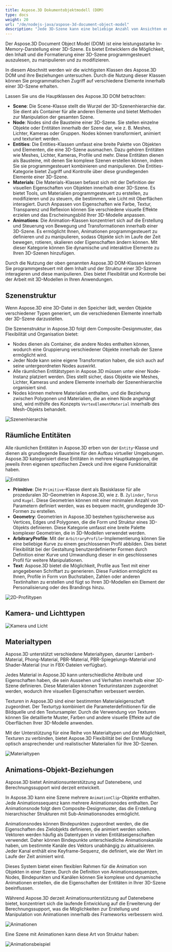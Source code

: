 ```yaml
---
title: Aspose.3D Dokumentobjektmodell (DOM)
type: docs
weight: 20
url: "/de/nodejs-java/aspose-3d-document-object-model"
description: "Jede 3D-Szene kann eine beliebige Anzahl von Ansichten enthalten. Mit Aspose.3D für Node.js-Java API können Entwickler eine oder mehrere Ansichten in einem einzigen Screenshot erfassen. Sie können es in einer GUI-basierten Node.js-Java-Anwendung oder einem Bild rendern."
---
```


Der Aspose.3D Document Object Model (DOM) ist eine leistungsstarke In-Memory-Darstellung einer 3D-Szene. Es bietet Entwicklern die Möglichkeit, den Inhalt und die Formatierung einer 3D-Szene programmgesteuert auszulesen, zu manipulieren und zu modifizieren.

In diesem Abschnitt werden wir die wichtigsten Klassen des Aspose.3D DOM und ihre Beziehungen untersuchen. Durch die Nutzung dieser Klassen können Sie programmatischen Zugriff auf verschiedene Elemente innerhalb einer 3D-Szene erhalten.

Lassen Sie uns die Hauptklassen des Aspose.3D DOM betrachten:

* **Scene**: Die Scene-Klasse stellt die Wurzel der 3D-Szenenhierarchie dar. Sie dient als Container für alle anderen Elemente und bietet Methoden zur Manipulation der gesamten Szene.
* **Node**: Nodes sind die Bausteine einer 3D-Szene. Sie stellen einzelne Objekte oder Entitäten innerhalb der Szene dar, wie z. B. Meshes, Lichter, Kameras oder Gruppen. Nodes können transformiert, animiert und texturiert werden.
* **Entities**: Die Entities-Klassen umfasst eine breite Palette von Objekten und Elementen, die eine 3D-Szene ausmachen. Dazu gehören Entitäten wie Meshes, Lichter, Kameras, Profile und mehr. Diese Entitäten dienen als Bausteine, mit denen Sie komplexe Szenen erstellen können, indem Sie sie programmgesteuert kombinieren und manipulieren. Die Entities-Kategorie bietet Zugriff und Kontrolle über diese grundlegenden Elemente einer 3D-Szene.
* **Materials**: Die Materials-Klassen befasst sich mit der Definition der visuellen Eigenschaften von Objekten innerhalb einer 3D-Szene. Es bietet Tools, um Materialien programmgesteuert zu erstellen, zu modifizieren und zu steuern, die bestimmen, wie Licht mit Oberflächen interagiert. Durch Anpassen von Eigenschaften wie Farbe, Textur, Transparenz und Reflexion können Sie verschiedene visuelle Effekte erzielen und das Erscheinungsbild Ihrer 3D-Modelle anpassen.
* **Animations**: Die Animation-Klassen konzentriert sich auf die Erstellung und Steuerung von Bewegung und Transformationen innerhalb einer 3D-Szene. Es ermöglicht Ihnen, Animationen programmgesteuert zu definieren und zu manipulieren, sodass Objekte sich im Laufe der Zeit bewegen, rotieren, skalieren oder Eigenschaften ändern können. Mit dieser Kategorie können Sie dynamische und interaktive Elemente zu Ihren 3D-Szenen hinzufügen.

Durch die Nutzung der oben genannten Aspose.3D DOM-Klassen können Sie programmgesteuert mit dem Inhalt und der Struktur einer 3D-Szene interagieren und diese manipulieren. Dies bietet Flexibilität und Kontrolle bei der Arbeit mit 3D-Modellen in Ihren Anwendungen.

## Szenenstruktur

Wenn Aspose.3D eine 3D-Datei in den Speicher lädt, werden Objekte verschiedener Typen generiert, um die verschiedenen Elemente innerhalb der 3D-Szene darzustellen.

Die Szenenstruktur in Aspose.3D folgt dem Composite-Designmuster, das Flexibilität und Organisation bietet:

* Nodes dienen als Container, die andere Nodes enthalten können, wodurch eine Gruppierung verschiedener Objekte innerhalb der Szene ermöglicht wird.
* Jeder Node kann seine eigene Transformation haben, die sich auch auf seine untergeordneten Nodes auswirkt.
* Alle räumlichen Entitätstypen in Aspose.3D müssen unter einer Node-Instanz platziert werden. Dies stellt sicher, dass Objekte wie Meshes, Lichter, Kameras und andere Elemente innerhalb der Szenenhierarchie organisiert sind.
* Nodes können mehrere Materialien enthalten, und die Beziehung zwischen Polygonen und Materialien, die an einen Node angehängt sind, wird mithilfe des Konzepts `VertexElementMaterial` innerhalb des Mesh-Objekts behandelt.

![Szenenhierarchie](scene.png)

## Räumliche Entitäten
Alle räumlichen Entitäten in Aspose.3D erben von der `Entity`-Klasse und dienen als grundlegende Bausteine für den Aufbau virtueller Umgebungen. Aspose.3D kategorisiert diese Entitäten in mehrere Hauptkategorien, die jeweils ihren eigenen spezifischen Zweck und ihre eigene Funktionalität haben.

![Entitäten](entity.png)

* **Primitive**: Die `Primitive`-Klasse dient als Basisklasse für alle prozeduralen 3D-Geometrien in Aspose.3D, wie z. B. `Zylinder`, `Torus` und `Kugel`. Diese Geometrien können mit einer minimalen Anzahl von Parametern definiert werden, was es bequem macht, grundlegende 3D-Formen zu erstellen.
* **Geometry**: Geometrien in Aspose.3D bestehen typischerweise aus Vertices, Edges und Polygonen, die die Form und Struktur eines 3D-Objekts definieren. Diese Kategorie umfasst eine breite Palette komplexer Geometrien, die in 3D-Modellen verwendet werden.
* **ArbitraryProfile**: Mit der `ArbitraryProfile`-Implementierung können Sie eine beliebige Kurve zu einem geschlossenen Profil abbilden. Dies bietet Flexibilität bei der Gestaltung benutzerdefinierter Formen durch Definition einer Kurve und Umwandlung dieser in ein geschlossenes Profil für weitere Manipulationen.
* **Text**: Aspose.3D bietet die Möglichkeit, Profile aus Text mit einer angegebenen Schriftart zu generieren. Diese Funktion ermöglicht es Ihnen, Profile in Form von Buchstaben, Zahlen oder anderen Textinhalten zu erstellen und fügt so Ihren 3D-Modellen ein Element der Personalisierung oder des Brandings hinzu.

![2D-Profiltypen](profiles.png)

## Kamera- und Lichttypen

![Kamera und Licht](frustums.png)

## Materialtypen

Aspose.3D unterstützt verschiedene Materialtypen, darunter Lambert-Material, Phong-Material, PBR-Material, PBR-Spiegelungs-Material und Shader-Material (nur in FBX-Dateien verfügbar).

Jedes Material in Aspose.3D kann unterschiedliche Attribute und Eigenschaften haben, die sein Aussehen und Verhalten innerhalb einer 3D-Szene definieren. Diese Materialien können Texturinstanzen zugeordnet werden, wodurch ihre visuellen Eigenschaften verbessert werden.

Texturen in Aspose.3D sind einer bestimmten Materialeigenschaft zugeordnet. Der Texturtyp kombiniert die Parameterdefinitionen für die Bildquelle und den Textursampler. Durch die Verwendung von Texturen können Sie detaillierte Muster, Farben und andere visuelle Effekte auf die Oberflächen Ihrer 3D-Modelle anwenden.

Mit der Unterstützung für eine Reihe von Materialtypen und der Möglichkeit, Texturen zu verbinden, bietet Aspose.3D Flexibilität bei der Erstellung optisch ansprechender und realistischer Materialien für Ihre 3D-Szenen.

![Materialtypen](materials.png)

## Animations-Objekt-Beziehungen
Aspose.3D bietet Animationsunterstützung auf Datenebene, und Berechnungssupport wird derzeit entwickelt.

In Aspose.3D kann eine Szene mehrere `AnimationClip`-Objekte enthalten. Jede Animationssequenz kann mehrere Animationsnodes enthalten. Der Animationsnode folgt dem Composite-Designmuster, das die Erstellung hierarchischer Strukturen mit Sub-Animationsnodes ermöglicht.

Animationsnodes können Bindepunkten zugeordnet werden, die die Eigenschaften des Zielobjekts definieren, die animiert werden sollen. Vektoren werden häufig als Datentypen in vielen Entitätseigenschaften verwendet. Daher können Bindepunkte unterschiedliche Animationskanäle haben, um bestimmte Kanäle des Vektors unabhängig zu aktualisieren. Jeder Kanal enthält eine Keyframe-Sequenz, die definiert, wie der Wert im Laufe der Zeit animiert wird.

Dieses System bietet einen flexiblen Rahmen für die Animation von Objekten in einer Szene. Durch die Definition von Animationssequenzen, Nodes, Bindepunkten und Kanälen können Sie komplexe und dynamische Animationen erstellen, die die Eigenschaften der Entitäten in Ihrer 3D-Szene beeinflussen.

Während Aspose.3D derzeit Animationsunterstützung auf Datenebene bietet, konzentriert sich die laufende Entwicklung auf die Erweiterung der Berechnungssupport, was die Möglichkeiten zur Erstellung und Manipulation von Animationen innerhalb des Frameworks verbessern wird.

![Animationen](animations.png)

Eine Szene mit Animationen kann diese Art von Struktur haben:

![Animationsbeispiel](animation_relations.png)